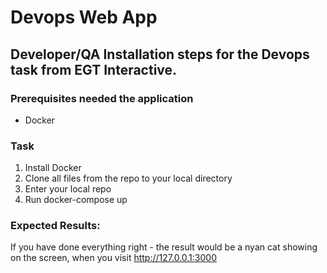 # Devops Web App

## Developer/QA Installation steps for the Devops task from EGT Interactive.

### Prerequisites needed the application
* Docker

### Task
1. Install Docker
2. Clone all files from the repo to your local directory
3. Enter your local repo
4. Run docker-compose up

### Expected Results:

If you have done everything right - the result would be a nyan cat showing on the screen, when you visit http://127.0.0.1:3000
